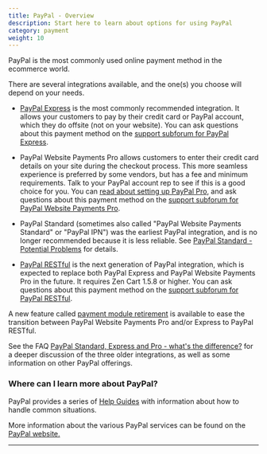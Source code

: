 ```yaml
---
title: PayPal - Overview 
description: Start here to learn about options for using PayPal
category: payment 
weight: 10
---
```


PayPal is the most commonly used online payment method in the ecommerce world.

There are several integrations available, and the one(s) you choose will depend on your needs.

- [PayPal Express](/user/payment/paypal_express_checkout/) is the most commonly recommended integration.  It allows your customers to pay by their credit card or PayPal account, which they do offsite (not on your website).  You can ask questions about this payment method on the [support subforum for PayPal Express](https://www.zen-cart.com/forumdisplay.php?149-PayPal-Express-Checkout-support).

- PayPal Website Payments Pro allows customers to enter their credit card details on your site during the checkout process.  This more seamless experience is preferred by some vendors, but has a fee and minimum requirements.  Talk to your PayPal account rep to see if this is a good choice for you.  You can [read about setting up PayPal Pro](/user/payment/paypal_express_checkout/#configuring-zen-cart-to-accept-credit-cards-directly-on-your-site), and ask questions about this payment method on the [support subforum for PayPal Website Payments Pro](https://www.zen-cart.com/forumdisplay.php?152-PayPal-Website-Payments-Pro-support).

- PayPal Standard (sometimes also called "PayPal Website Payments Standard" or "PayPal IPN") was the earliest PayPal integration, and is no longer recommended because it is less reliable.  See [PayPal Standard - Potential Problems](/user/payment/paypal_standard/) for details.

- [PayPal RESTful](/user/payment/paypal_restful/) is the next generation of PayPal integration, which is expected to replace both PayPal Express and PayPal Website Payments Pro in the future. It requires Zen Cart 1.5.8 or higher.  You can ask questions about this payment method on the [support subforum for PayPal RESTful](https://www.zen-cart.com/forumdisplay.php?170-PayPal-RESTful-support).

A new feature called [payment module retirement](/user/payment/retirement/) is available to ease the transition between PayPal Website Payments Pro and/or Express to PayPal RESTful. 

See the FAQ [PayPal Standard, Express and Pro - what's the difference?](/user/payment/paypal/) for a deeper discussion of the three older integrations, as well as some information on other PayPal offerings. 

### Where can I learn more about PayPal? 

PayPal provides a series of [Help Guides](https://www.paypal.com/us/smarthelp/PAYPAL_HELP_GUIDE) with information about how to handle common situations. 

More information about the various PayPal services can be found on the [PayPal website.](https://www.zen-cart.com/partners/paypal)  

---

